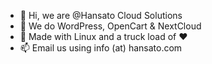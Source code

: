 - 👋 Hi, we are @Hansato Cloud Solutions
- 👀 We do WordPress, OpenCart & NextCloud
- 💞️ Made with Linux and a truck load of ❤️
- 📫 Email us using info (at) hansato.com

<!---
Hansato/Hansato is a ✨ special ✨ repository because its `README.md` (this file) appears on your GitHub profile.
You can click the Preview link to take a look at your changes.
--->
